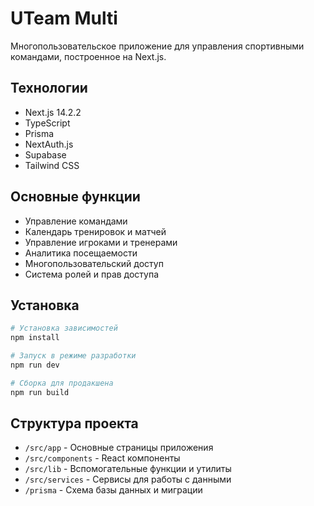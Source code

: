 # UTeam Multi

Многопользовательское приложение для управления спортивными командами, построенное на Next.js.

## Технологии

- Next.js 14.2.2
- TypeScript
- Prisma
- NextAuth.js
- Supabase
- Tailwind CSS

## Основные функции

- Управление командами
- Календарь тренировок и матчей
- Управление игроками и тренерами
- Аналитика посещаемости
- Многопользовательский доступ
- Система ролей и прав доступа

## Установка

```bash
# Установка зависимостей
npm install

# Запуск в режиме разработки
npm run dev

# Сборка для продакшена
npm run build
```

## Структура проекта

- `/src/app` - Основные страницы приложения
- `/src/components` - React компоненты
- `/src/lib` - Вспомогательные функции и утилиты
- `/src/services` - Сервисы для работы с данными
- `/prisma` - Схема базы данных и миграции
